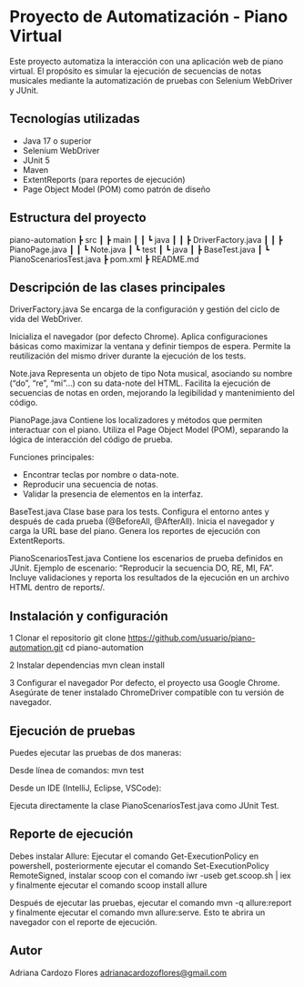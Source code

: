 # Proyecto de Automatización - Piano Virtual

Este proyecto automatiza la interacción con una aplicación web de piano virtual.
El propósito es simular la ejecución de secuencias de notas musicales mediante la automatización de pruebas con Selenium WebDriver y JUnit.

## Tecnologías utilizadas
- Java 17 o superior
- Selenium WebDriver
- JUnit 5
- Maven
- ExtentReports (para reportes de ejecución)
- Page Object Model (POM) como patrón de diseño

## Estructura del proyecto
 piano-automation
 ┣ src
 ┃ ┣ main
 ┃ ┃ ┗ java
 ┃ ┃   ┣ DriverFactory.java
 ┃ ┃   ┣ PianoPage.java
 ┃ ┃   ┗ Note.java
 ┃ ┗ test
 ┃   ┗ java
 ┃     ┣ BaseTest.java
 ┃     ┗ PianoScenariosTest.java
 ┣ pom.xml
 ┣ README.md
 

## Descripción de las clases principales
DriverFactory.java
Se encarga de la configuración y gestión del ciclo de vida del WebDriver.

Inicializa el navegador (por defecto Chrome).
Aplica configuraciones básicas como maximizar la ventana y definir tiempos de espera.
Permite la reutilización del mismo driver durante la ejecución de los tests.

Note.java
Representa un objeto de tipo Nota musical, asociando su nombre (“do”, “re”, “mi”…) con su data-note del HTML.
Facilita la ejecución de secuencias de notas en orden, mejorando la legibilidad y mantenimiento del código.

PianoPage.java
Contiene los localizadores y métodos que permiten interactuar con el piano.
Utiliza el Page Object Model (POM), separando la lógica de interacción del código de prueba.

Funciones principales:
- Encontrar teclas por nombre o data-note.
- Reproducir una secuencia de notas.
- Validar la presencia de elementos en la interfaz.

BaseTest.java
Clase base para los tests.
Configura el entorno antes y después de cada prueba (@BeforeAll, @AfterAll).
Inicia el navegador y carga la URL base del piano.
Genera los reportes de ejecución con ExtentReports.

PianoScenariosTest.java
Contiene los escenarios de prueba definidos en JUnit.
Ejemplo de escenario: “Reproducir la secuencia DO, RE, MI, FA”.
Incluye validaciones y reporta los resultados de la ejecución en un archivo HTML dentro de reports/.

## Instalación y configuración
1️ Clonar el repositorio
git clone https://github.com/usuario/piano-automation.git
cd piano-automation

2️ Instalar dependencias
mvn clean install

3️ Configurar el navegador
Por defecto, el proyecto usa Google Chrome.
Asegúrate de tener instalado ChromeDriver compatible con tu versión de navegador.

## Ejecución de pruebas

Puedes ejecutar las pruebas de dos maneras:

Desde línea de comandos:
mvn test

Desde un IDE (IntelliJ, Eclipse, VSCode):

Ejecuta directamente la clase PianoScenariosTest.java como JUnit Test.

## Reporte de ejecución
Debes instalar Allure:
Ejecutar el comando Get-ExecutionPolicy en powershell, posteriormente ejecutar el comando Set-ExecutionPolicy RemoteSigned, instalar scoop con el comando  iwr -useb get.scoop.sh | iex  y finalmente ejecutar el comando scoop install allure

Después de ejecutar las pruebas, ejecutar el comando mvn -q allure:report y finalmente ejecutar el comando mvn allure:serve. Esto te abrira un navegador con el reporte de ejecución.

## Autor
Adriana Cardozo Flores
adrianacardozoflores@gmail.com

